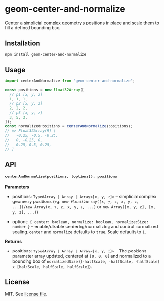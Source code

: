 # geom-center-and-normalize

Center a simplicial complex geometry's positions in place and scale them to fill a defined bounding box.

## Installation

```bash
npm install geom-center-and-normalize
```

## Usage

```js
import centerAndNormalize from "geom-center-and-normalize";

const positions = new Float32Array([
  // p1 [x, y, z]
  1, 1, 1,
  // p2 [x, y, z]
  2, 2, 2,
  // p3 [x, y, z]
  3, 5, 3,
]);
const normalizedPositions = centerAndNormalize(positions);
// => Float32Array(9) [
//   -0.25, -0.5, -0.25,
//   0, -0.25, 0,
//   0.25, 0.5, 0.25,
// ]
```

## API

#### `centerAndNormalize(positions, [options]): positions`

**Parameters**

- positions: `TypedArray | Array | Array<[x, y, z]>` – simplicial complex geometry positions (eg. `new Float32Array([x, y, z, x, y, z, ...])/new Array(x, y, z, x, y, z, ...)` or `new Array([x, y, z], [x, y, z], ...)`)

- options: `{ center: boolean, normalize: boolean, normalizedSize: number }` – enable/disable centering/normalizing and control normalized scaling. `center` and `normalize` defaults to `true`. Scale defaults to `1`.

**Returns**

- positions: `TypedArray | Array | Array<[x, y, z]>` – The positions parameter array updated, centered at `[0, 0, 0]` and normalized to a bounding box of `normalizedSize` (`[-halfScale, -halfScale, -halfScale] x [halfScale, halfScale, halfScale]`).

## License

MIT. See [license file](https://github.com/vorg/geom-center-and-normalize/blob/master/LICENSE.md).
